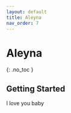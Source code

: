 ```yaml
---
layout: default
title: Aleyna
nav_order: 7
---
```


# Aleyna
{: .no_toc }

<!-- GETTING STARTED -->
## Getting Started

I love you baby